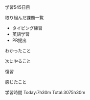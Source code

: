 学習545日目

取り組んだ課題一覧

- タイピング練習
- 英語学習
- PR提出


わかったこと

次にやること

復習


感じたこと

学習時間 Today:7h30m Total:3075h30m
